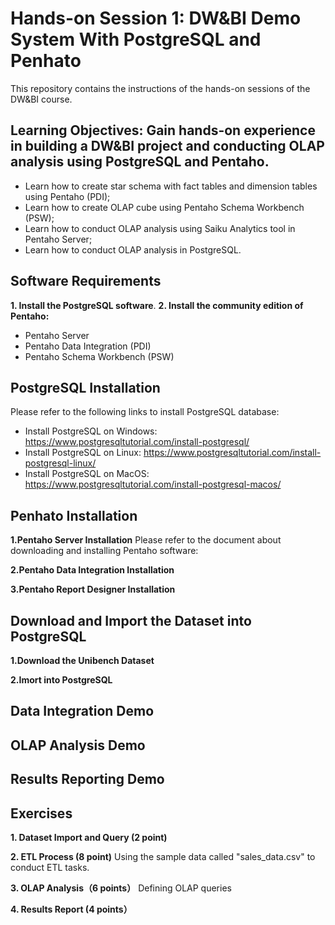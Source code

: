 # Hands-on Session 1: DW&BI Demo System With PostgreSQL and Penhato
This repository contains the instructions of the hands-on sessions of the DW&amp;BI course.

## Learning Objectives: Gain hands-on experience in building a DW&BI project and conducting OLAP analysis using PostgreSQL and Pentaho.
- Learn how to create star schema with fact tables and dimension tables using Pentaho (PDI);
- Learn how to create OLAP cube using Pentaho Schema Workbench (PSW);
- Learn how to conduct OLAP analysis using Saiku Analytics tool in Pentaho Server;
- Learn how to conduct OLAP analysis in PostgreSQL. 


## Software Requirements
**1. Install the PostgreSQL software**.
**2. Install the community edition of Pentaho:**
- Pentaho Server
- Pentaho Data Integration (PDI)
- Pentaho Schema Workbench (PSW)

## PostgreSQL Installation
Please refer to the following links to install PostgreSQL database:
* Install PostgreSQL on Windows: 
https://www.postgresqltutorial.com/install-postgresql/
* Install PostgreSQL on Linux: 
https://www.postgresqltutorial.com/install-postgresql-linux/
* Install PostgreSQL on MacOS: 
https://www.postgresqltutorial.com/install-postgresql-macos/



## Penhato Installation
**1.Pentaho Server Installation**
Please refer to the document about downloading and installing Pentaho software:


**2.Pentaho Data Integration Installation**


**3.Pentaho Report Designer Installation**

## Download and Import the Dataset into PostgreSQL
**1.Download the Unibench Dataset**

**2.Imort into PostgreSQL**




## Data Integration Demo



## OLAP Analysis Demo


## Results Reporting Demo




## Exercises

**1. Dataset Import and Query (2 point)** 




**2. ETL Process (8 point)** 
Using the sample data called "sales_data.csv" to conduct ETL tasks.



**3. OLAP Analysis（6 points）**
Defining OLAP queries



**4. Results Report (4 points）**
